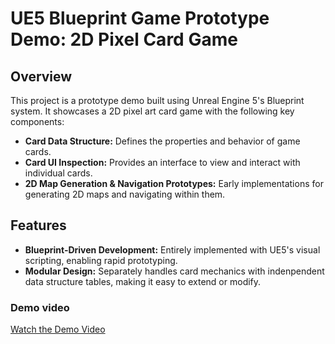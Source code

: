 # UE5 Blueprint Game Prototype Demo: 2D Pixel Card Game

## Overview

This project is a prototype demo built using Unreal Engine 5's Blueprint system. It showcases a 2D pixel art card game with the following key components:

- **Card Data Structure:** Defines the properties and behavior of game cards.
- **Card UI Inspection:** Provides an interface to view and interact with individual cards.
- **2D Map Generation & Navigation Prototypes:** Early implementations for generating 2D maps and navigating within them.

## Features

- **Blueprint-Driven Development:** Entirely implemented with UE5's visual scripting, enabling rapid prototyping.
- **Modular Design:** Separately handles card mechanics with indenpendent data structure tables, making it easy to extend or modify.

### Demo video 

[Watch the Demo Video](./Card_UI_demo.mp4)
